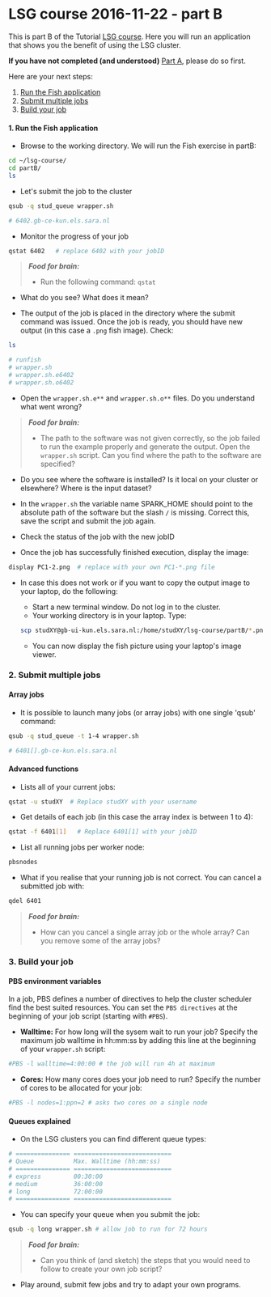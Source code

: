 # LSG course 2016-11-22 - part B

This is part B of the Tutorial [LSG course](https://github.com/sara-nl/lsg-course/blob/master/README.md). Here you will run an application 
that shows you the benefit of using the LSG cluster. 

**If you have not completed (and understood)** [Part A](https://github.com/sara-nl/lsg-course/blob/master/partA.md), please do so first.

Here are your next steps:

1. [Run the Fish application](#run-the-fish-application)
2. [Submit multiple jobs](#submit-multiple-jobs)
3. [Build your job](#build-your-job)

#### <a name="run-the-fish-application"></a> 1. Run the Fish application

* Browse to the working directory. We will run the Fish exercise in partB:

```sh
cd ~/lsg-course/
cd partB/
ls
```

* Let's submit the job to the cluster

```sh
qsub -q stud_queue wrapper.sh

# 6402.gb-ce-kun.els.sara.nl
```
  
* Monitor the progress of your job 

```sh
qstat 6402   # replace 6402 with your jobID
```

> **_Food for brain:_**
>
> * Run the following command: `qstat`
* What do you see? What does it mean?
  
* The output of the job is placed in the directory where the submit command was issued. Once the job is ready, you should have new output (in this case a `.png` fish image). Check:

```sh
ls

# runfish  
# wrapper.sh  
# wrapper.sh.e6402  
# wrapper.sh.o6402  
```

* Open the `wrapper.sh.e**` and `wrapper.sh.o**` files. Do you understand what went wrong?  

> **_Food for brain:_**
>
> * The path to the software was not given correctly, so the job failed to run the example properly 
and generate the output. Open the `wrapper.sh` script. Can you find where the path to the software are specified?
* Do you see where the software is installed? Is it local on your cluster or elsewhere? Where is the input dataset?
 
* In the `wrapper.sh` the variable name SPARK_HOME should point to the absolute path of the software but the 
slash `/` is missing. Correct this, save the script and submit the job again. 

* Check the status of the job with the new jobID
 
* Once the job has successfully finished execution, display the image:

```sh
display PC1-2.png  # replace with your own PC1-*.png file
```

* In case this does not work or if you want to copy the output image to your laptop, do the following: 
  * Start a new terminal window. Do not log in to the cluster.  
  * Your working directory is in your laptop. Type:

  ```sh
  scp studXY@gb-ui-kun.els.sara.nl:/home/studXY/lsg-course/partB/*.png .  # replace `studXY` with your username
  ```
  
  * You can now display the fish picture using your laptop's image viewer.

### <a name="submit-multiple-jobs"></a> 2. Submit multiple jobs

#### Array jobs

* It is possible to launch many jobs (or array jobs) with one single 'qsub' command:

```sh
qsub -q stud_queue -t 1-4 wrapper.sh 

# 6401[].gb-ce-kun.els.sara.nl
```

#### Advanced functions 

* Lists all of your current jobs:

```sh
qstat -u studXY  # Replace studXY with your username 
```

* Get details of each job (in this case the array index is between 1 to 4): 

```sh
qstat -f 6401[1]   # Replace 6401[1] with your jobID
```

* List all running jobs per worker node:

```sh
pbsnodes       
```

* What if you realise that your running job is not correct. You can cancel a submitted job with:

```sh
qdel 6401      
```

> **_Food for brain:_**
>
> * How can you cancel a single array job or the whole array? Can you remove some of the array jobs?


### <a name="build-your-job"></a> 3. Build your job

#### PBS environment variables

In a job, PBS defines a number of directives to help the cluster scheduler find the best suited resources. 
You can set the `PBS directives` at the beginning of your job script (starting with `#PBS`).

* **Walltime:** For how long will the sysem wait to run your job? Specify the maximum job walltime 
in hh:mm:ss by adding this line at the beginning of your `wrapper.sh` script:
 
```sh
#PBS -l walltime=4:00:00 # the job will run 4h at maximum
```

* **Cores:** How many cores does your job need to run? Specify the number of cores to be allocated for your 
job:

```sh
#PBS -l nodes=1:ppn=2 # asks two cores on a single node
```

#### Queues explained

* On the LSG clusters you can find different queue types: 

```sh
# =============== ===========================
# Queue           Max. Walltime (hh:mm:ss)
# =============== ===========================
# express         00:30:00
# medium          36:00:00
# long            72:00:00
# =============== ===========================
```

* You can specify your queue when you submit the job:
 
```sh
qsub -q long wrapper.sh # allow job to run for 72 hours
```
   
> **_Food for brain:_**
>
> * Can you think of (and sketch) the steps that you would need to follow to create your own job script?
* Play around, submit few jobs and try to adapt your own programs. 

